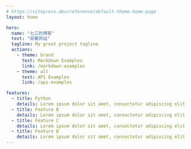 ```yaml
---
# https://vitepress.dev/reference/default-theme-home-page
layout: home

hero:
  name: "七三的博客"
  text: "部署网站"
  tagline: My great project tagline
  actions:
    - theme: brand
      text: Markdown Examples
      link: /markdown-examples
    - theme: alt
      text: API Examples
      link: /api-examples

features:
  - title: Python
    details: Lorem ipsum dolor sit amet, consectetur adipiscing elit
  - title: Feature B
    details: Lorem ipsum dolor sit amet, consectetur adipiscing elit
  - title: Feature C
    details: Lorem ipsum dolor sit amet, consectetur adipiscing elit
  - title: Feature D
    details: Lorem ipsum dolor sit amet, consectetur adipiscing elit
---
```


